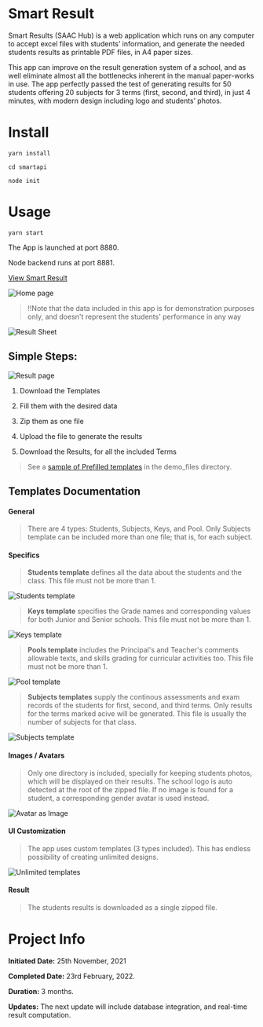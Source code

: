 # Smart Result

Smart Results (SAAC Hub) is a web application which runs on any computer to accept excel 
files with students’ information, and generate the needed students results as printable PDF 
files, in A4 paper sizes.

This app can improve on the result generation system of a school, and as well eliminate 
almost all the bottlenecks inherent in the manual paper-works in use. The app perfectly passed 
the test of generating results for 50 students offering 20 subjects for 3 terms (first, second, 
and third), in just 4 minutes, with modern design including logo and students’ photos.

# Install

```yarn install```


```cd smartapi```

```node init```

# Usage

```yarn start```


The App is launched at port 8880.

Node backend runs at port 8881.

[View Smart Result](http://localhost:8880/)

![Home page](demo_files/saac%20hub%20_home-page.png)

> :bangbang:Note that the data included in this app is for demonstration purposes only, and doesn't represent the students' performance in any way

![Result Sheet](demo_files/template3%20_avatar_active%20_image_png.png)


## Simple Steps:

![Result page](demo_files/saac%20hub%20_results-page.png)

1. Download the Templates

2. Fill them with the desired data

3. Zip them as one file

4. Upload the file to generate the results

5. Download the Results, for all the included Terms

> See a [sample of Prefilled templates](demo_files/junior%20class%20(50%20students)%20_3%20terms%2020subjects.rar) in the demo_files directory.

## Templates Documentation

#### General
> There are 4 types: Students, Subjects, Keys, and Pool. Only Subjects template can be included more than one file; that is, for each subject.

#### Specifics
> **Students template** defines all the data about the students and the class. This file must not be more than 1.

![Students template](demo_files/template-sheet-students.png)

> **Keys template** specifies the Grade names and corresponding values for both Junior and Senior schools. This file must not be more than 1.

![Keys template](demo_files/template-sheet-keys.png)

> **Pools template** includes the Principal's and Teacher's comments allowable texts, and skills grading for curricular activities too. This file must not be more than 1.

![Pool template](demo_files/template-sheet-pool.png)

> **Subjects templates** supply the continous assessments and exam records of the students for first, second, and third terms. Only results for the terms marked acive will be generated. This file is usually the number of subjects for that class.

![Subjects template](demo_files/template-sheet-subjects.png)


#### Images / Avatars
> Only one directory is included, specially for keeping students photos, which will be displayed on their results. The school logo is auto detected at the root of the zipped file. If no image is found for a student, a corresponding gender avatar is used instead.

![Avatar as Image](demo_files/template3%20female%20_avatar_active%20_image_notfound.png)

#### UI Customization
> The app uses custom templates (3 types included). This has endless possibility of creating unlimited designs.

![Unlimited templates](demo_files/template2.png)

#### Result
> The students results is downloaded as a single zipped file.


# Project Info

**Initiated Date:** 25th November, 2021

**Completed Date:** 23rd February, 2022.

**Duration:** 3 months.

**Updates:** The next update will include database integration, and real-time result computation.

